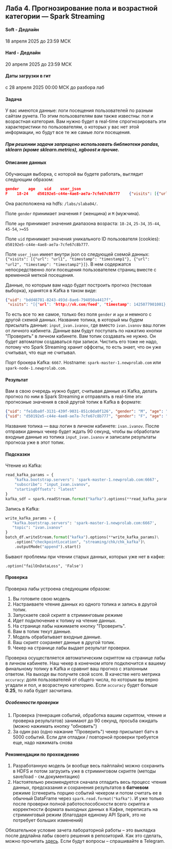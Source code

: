 ## Лаба 4. Прогнозирование пола и возрастной категории — Spark Streaming

#### Soft - Дедлайн

18 апреля 2025 до 23:59 МСК   

#### Hard - Дедлайн

20 апреля 2025 до 23:59 МСК

#### Даты загрузки в гит

с 28 апреля 2025 00:00 МСК до разбора лаб

#### Задача

У вас имеются данные: логи посещения пользователей по разным сайтам рунета. По этим пользователям вам также известны: пол и возрастная категория. Вам нужно будет в real-time спрогнозировать эти характеристики по пользователям, о которых у вас нет этой информации, но будут все те же самые логи посещения.

##### При решении задачи запрещено использовать библиотеки pandas, sklearn (кроме sklearn.metrics), xgboost и прочие.

#### Описание данных

Обучающая выборка, с которой вы будете работать, выглядит следующим образом:

```json
gender    age    uid    user_json
F    18-24    d50192e5-c44e-4ae8-ae7a-7cfe67c8b777    {"visits": [{"url": "http://zebra-zoya.ru/200028-chehol-organayzer-dlja-macbook-11-grid-it.html?utm_campaign=397720794&utm_content=397729344&utm_medium=cpc&utm_source=begun", "timestamp": 1419688144068}, {"url": "http://news.yandex.ru/yandsearch?cl4url=chezasite.com/htc/htc-one-m9-delay-86327.html&lr=213&rpt=story", "timestamp": 1426666298001}, {"url": "http://www.sotovik.ru/news/240283-htc-one-m9-zaderzhivaetsja.html", "timestamp": 1426666298000}, {"url": "http://news.yandex.ru/yandsearch?cl4url=chezasite.com/htc/htc-one-m9-delay-86327.html&lr=213&rpt=story", "timestamp": 1426661722001}, {"url": "http://www.sotovik.ru/news/240283-htc-one-m9-zaderzhivaetsja.html", "timestamp": 1426661722000}]}
```

Она расположена на hdfs: `/labs/slaba04/`.

Поле `gender` принимает значения `F` (женщина) и `M` (мужчина).

Поле `age` принимает значения диапазона возраста: `18-24`, `25-34`, `35-44`, `45-54`, `>=55`

Поле `uid` принимает значения уникального ID пользователя (cookies): `d50192e5-c44e-4ae8-ae7a-7cfe67c8b777`.

Поле `user_json` имеет внутри json со следующей схемой данных: `{"visits": [{"url": "url1", "timestamp": "timestamp1"}, {"url": "url2", "timestamp": "timestamp2"}]}`. В нем содержатся непосредственно логи посещения пользователем страниц вместе с временной меткой посещения.

Данные, по которым вам надо будет построить прогноз (тестовая выборка), хранятся в Kafka в таком виде:

```json
{"uid": "bdd48781-8243-493d-8ae6-794050a4417f",
 "visits": "[{"url": "http://vk.com/feed", "timestamp": 1425077901001}, {"url": "http://big-cards.a5ltd.com/app/html/vk.html?api_url=http://api.vk.com/api.php&api_id=1804162&api_settings=663823&viewer_id=40849488&viewer_type=2&sid=1b77e9ca975573fed6e31746ca58ea2509f3588d918e7dab2a291f7f7579ae7dab6c21058c837b74b1fbb&secret=37339dfcbf&access_token=06c53bd8f9f9a0afad23b4e166e448495396259fc5a1c5e5243474df82591bd5d0afe877d993ea4a82a81&user_id=40849488&group_id=0&is_app_user=1&auth_key=d7c91ad4bb27e20cb3ed81810f5649db&language=0&parent_language=0&ad_info=elsdcqvcsvftaqxtawjsxht b0q8htjxuvbbjrvbnwojfji2ha8h&is_secure=0&ads_app_id=1804162_903aa103fa48b1e378&referrer=menu&lc_name=2c073eed&hash=", "timestamp": 1425077901000}]"}
```

То есть все то же самое, только без поля `gender` и `age` и немного с другой схемой данных. Название топика, в который мы будем присылать данные: `input_ivan.ivanov`, где вместо `ivan.ivanov` ваш логин от личного кабинета. Данные вам будут поступать по нажатию кнопки "Проверить" в личном кабинете. Вам топик создавать не нужно. Он будет автоматом создаваться при записи. Чистить его тоже не надо, потому что Spark Streaming хранит оффсеты, то есть знает, что он уже считывал, что еще не считывал.

Порт брокера Kafka: `6667`. Hostname: `spark-master-1.newprolab.com` или `spark-node-1.newprolab.com`.

#### Результат

Вам в свою очередь нужно будет, считывая данные из Kafka, делать прогноз по ним в Spark Streaming и отправлять в real-time эти прогнозные значения в свой другой топик в Kafka в формате:

```json
{"uid": "fe1dba8f-3131-439f-9031-851c0da0f126", "gender": "M", "age": "25-34"}
{"uid": "d50192e5-c44e-4ae8-ae7a-7cfe67c8b777", "gender": "F", "age": "18-24"}
```

Название топика — ваш логин в личном кабинете: `ivan.ivanov`. После отправки данных чекер будет ждать 90 секунд, чтобы вы обработали входные данные из топика `input_ivan.ivanov` и записали результаты прогноза уже в этот топик.

#### Подсказки

Чтение из Kafka:

```python
read_kafka_params = {
    "kafka.bootstrap.servers": 'spark-master-1.newprolab.com:6667',
    "subscribe": "input_ivan.ivanov",
    "startingOffsets": "latest"
}
kafka_sdf = spark.readStream.format("kafka").options(**read_kafka_params).load()
```

Запись в Kafka:

```python
write_kafka_params = {
   "kafka.bootstrap.servers": 'spark-master-1.newprolab.com:6667',
   "topic": "ivan.ivanov"
}
batch_df.writeStream.format("kafka").options(**write_kafka_params)\
    .option("checkpointLocation", "streaming/chk/chk_kafka")\
    .outputMode("append").start()
```

Бывают проблемы при чтении старых данных, которых уже нет в кафке:

```
.option("failOnDataLoss", 'False')
```

#### Проверка

Проверка лабы устроена следующим образом:

1. Вы готовите свою модель
2. Настраиваете чтение данных из одного топика и запись в другой топик.
3. Запускаете свой скрипт в стриминговым режиме
4. Идет подключение к топику на чтение данных.
5. На странице лабы нажимаете кнопку "Проверить".
6. Вам в топик текут данные.
7. Модель обрабатывает входные данные.
8. Ваш скрипт сохраняет данные в другой топик.
9. Чекер на странице лабы выдает результат проверки.

Проверка осуществляется автоматическим скриптом на странице лабы в личном кабинете. Наш чекер в конечном итоге подключится к вашему финальному топику в Kafka и сравнит ваш прогноз с эталонным ответом. На выходе вы получите свой score. В качестве него метрика `accuracy`: доля пользователей от общего числа, по которым вы верно угадали и пол, и возрастную категорию. Если `accuracy` будет больше **0.25**, то лаба будет засчитана.

##### Особенности проверки

1. Проверка (генерация событий, обработка вашим скриптом, чтение и проверка результатов) занимают до 90 секунд, просьба ожидать (можно нажимать кнопку "обновить")
2. За один раз (одно нажание "Проверить") чекер присылает батч в 5000 событий. Если для отладки / повторной проверки требуется еще, надо нажимать снова

#### Рекомендации по прохождению

1. Разработанную модель (и вообще весь пайплайн) можно сохранить в HDFS и потом загрузить уже в стриминговом скрипте (методы save/load - см.документацию)
2. Настоятельно рекомендуется сначала отладить весь процесс чтения данных, предсказания и сохранения результатов в **батчевом** режиме (сгенерить порцию событий чекером и потом считать ее в обычный DataFrame через  `spark.read.format("kafka")`. И уже только после проверки полной  работоспособсности всего скрипта и корректности формата выходных данных в Кафке, переписать на стриминговый режим (благодаря единому API Spark, это не потребует больших изменений)

Обязательное условие зачета лабораторной работы – это выкладка после дедлайна лабы своего решения в репозиторий. Как это сделать, можно прочитать [здесь](/git.md). Если будут вопросы – спрашивайте в Telegram.
